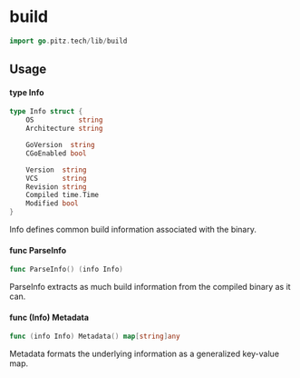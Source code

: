 # build

```go
import go.pitz.tech/lib/build
```

## Usage

#### type Info

```go
type Info struct {
	OS           string
	Architecture string

	GoVersion  string
	CGoEnabled bool

	Version  string
	VCS      string
	Revision string
	Compiled time.Time
	Modified bool
}
```

Info defines common build information associated with the binary.

#### func ParseInfo

```go
func ParseInfo() (info Info)
```

ParseInfo extracts as much build information from the compiled binary as it can.

#### func (Info) Metadata

```go
func (info Info) Metadata() map[string]any
```

Metadata formats the underlying information as a generalized key-value map.
